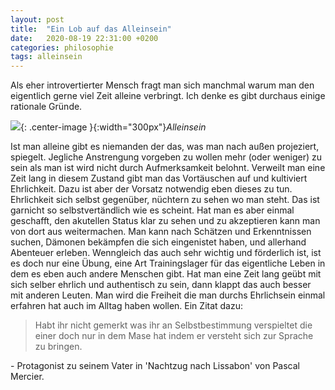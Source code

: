 ```yaml
---
layout: post
title:  "Ein Lob auf das Alleinsein"
date:   2020-08-19 22:31:00 +0200
categories: philosophie
tags: alleinsein
---
```

Als eher introvertierter Mensch fragt man sich manchmal warum man den eigentlich gerne viel Zeit alleine verbringt. Ich denke es gibt durchaus einige rationale Gründe.

![]({{'/assets/images/alleinsein.jpg'}}){: .center-image }{:width="300px"}*Alleinsein*


Ist man alleine gibt es niemanden der das, was man nach außen projeziert, spiegelt. Jegliche Anstrengung vorgeben zu wollen mehr (oder weniger) zu sein als man ist wird nicht durch Aufmerksamkeit belohnt. Verweilt man eine Zeit lang in diesem Zustand gibt man das Vortäuschen auf und kultiviert Ehrlichkeit. Dazu ist aber der Vorsatz notwendig eben dieses zu tun. Ehrlichkeit sich selbst gegenüber, nüchtern zu sehen wo man steht. Das ist garnicht so selbstvertändlich wie es scheint. Hat man es aber einmal geschafft, den akutellen Status klar zu sehen und zu akzeptieren kann man von dort aus weitermachen. Man kann nach Schätzen und Erkenntnissen suchen, Dämonen bekämpfen die sich eingenistet haben, und allerhand Abenteuer erleben. Wenngleich das auch sehr wichtig und förderlich ist, ist es doch nur eine Übung, eine Art Trainingslager für das eigentliche Leben in dem es eben auch andere Menschen gibt. Hat man eine Zeit lang geübt mit sich selber ehrlich und authentisch zu sein, dann klappt das auch besser mit anderen Leuten. Man wird die Freiheit die man durchs Ehrlichsein einmal erfahren hat auch im Alltag haben wollen.
Ein Zitat dazu: 
> Habt ihr nicht gemerkt was ihr an Selbstbestimmung verspieltet die einer doch nur in dem Mase hat indem er versteht sich zur Sprache zu bringen. 

\- Protagonist zu seinem Vater in 'Nachtzug nach Lissabon' von Pascal Mercier.